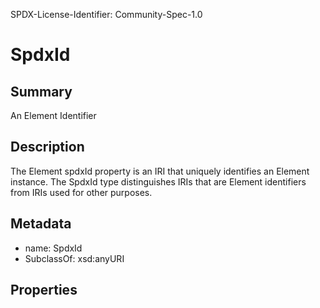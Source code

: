 SPDX-License-Identifier: Community-Spec-1.0

# SpdxId

## Summary

An Element Identifier

## Description

The Element spdxId property is an IRI that uniquely identifies an Element instance.
The SpdxId type distinguishes IRIs that are Element identifiers from IRIs used for other purposes.

## Metadata

- name: SpdxId
- SubclassOf: xsd:anyURI

## Properties
